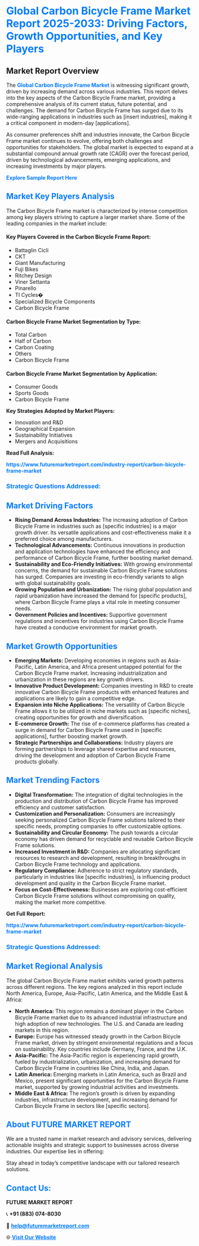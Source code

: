 <h1 style="color: #007BFF;">Global Carbon Bicycle Frame Market Report 2025-2033: Driving Factors, Growth Opportunities, and Key Players</h1>

<section id="overview">
<h2>Market Report Overview</h2>
<p>The <a href="https://www.futuremarketreport.com/industry-report/carbon-bicycle-frame-market" style="color: #007BFF; text-decoration: none;"><strong>Global Carbon Bicycle Frame Market</strong></a> is witnessing significant growth, driven by increasing demand across various industries. This report delves into the key aspects of the Carbon Bicycle Frame market, providing a comprehensive analysis of its current status, future potential, and challenges. The demand for Carbon Bicycle Frame has surged due to its wide-ranging applications in industries such as [insert industries], making it a critical component in modern-day [applications].</p>
<p>As consumer preferences shift and industries innovate, the Carbon Bicycle Frame market continues to evolve, offering both challenges and opportunities for stakeholders. The global market is expected to expand at a substantial compound annual growth rate (CAGR) over the forecast period, driven by technological advancements, emerging applications, and increasing investments by major players.</p>
</section>

<section id="overview">
<p><a href="https://www.futuremarketreport.com/request-sample/reportId=98851" style="color: #007BFF; text-decoration: none;"><strong>Explore Sample Report Here</strong></a></p>
</section>

<section id="key-players">
<h2 style="color: #007BFF;">Market Key Players Analysis</h2>
<p>The Carbon Bicycle Frame market is characterized by intense competition among key players striving to capture a larger market share. Some of the leading companies in the market include:</p>
<h4>Key Players Covered in the Carbon Bicycle Frame Report:</h4>
<ul><li>Battaglin Cicli</li><li>CKT</li><li>Giant Manufacturing</li><li>Fuji Bikes</li><li>Ritchey Design</li><li>Viner Settanta</li><li>Pinarello</li><li>TI Cycles�</li><li>Specialized Bicycle Components</li><li>Carbon Bicycle Frame</li></ul>
<h4>Carbon Bicycle Frame Market Segmentation by Type:</h4>
<ul><li>Total Carbon</li><li>Half of Carbon</li><li>Carbon Coating</li><li>Others</li><li>Carbon Bicycle Frame</li></ul>

<h4>Carbon Bicycle Frame Market Segmentation by Application:</h4>
<ul><li>Consumer Goods</li><li>Sports Goods</li><li>Carbon Bicycle Frame</li></ul>
<p><strong>Key Strategies Adopted by Market Players:</strong></p>
<ul>
<li>Innovation and R&D</li>
<li>Geographical Expansion</li>
<li>Sustainability Initiatives</li>
<li>Mergers and Acquisitions</li>
</ul>
</section>

<section>
<p><strong>Read Full Analysis: </strong></p><a href="https://www.futuremarketreport.com/industry-report/carbon-bicycle-frame-market" style="color: #007BFF; text-decoration: none;"><strong>https://www.futuremarketreport.com/industry-report/carbon-bicycle-frame-market</strong></a>
<h3 style="color: #007BFF;">Strategic Questions Addressed:</h3>
</section>

<section id="driving-factors">
<h2 style="color: #007BFF;">Market Driving Factors</h2>
<ul>
<li><strong>Rising Demand Across Industries:</strong> The increasing adoption of Carbon Bicycle Frame in industries such as [specific industries] is a major growth driver. Its versatile applications and cost-effectiveness make it a preferred choice among manufacturers.</li>
<li><strong>Technological Advancements:</strong> Continuous innovations in production and application technologies have enhanced the efficiency and performance of Carbon Bicycle Frame, further boosting market demand.</li>
<li><strong>Sustainability and Eco-Friendly Initiatives:</strong> With growing environmental concerns, the demand for sustainable Carbon Bicycle Frame solutions has surged. Companies are investing in eco-friendly variants to align with global sustainability goals.</li>
<li><strong>Growing Population and Urbanization:</strong> The rising global population and rapid urbanization have increased the demand for [specific products], where Carbon Bicycle Frame plays a vital role in meeting consumer needs.</li>
<li><strong>Government Policies and Incentives:</strong> Supportive government regulations and incentives for industries using Carbon Bicycle Frame have created a conducive environment for market growth.</li>
</ul>
</section>

<section id="growth-opportunities">
<h2 style="color: #007BFF;">Market Growth Opportunities</h2>
<ul>
<li><strong>Emerging Markets:</strong> Developing economies in regions such as Asia-Pacific, Latin America, and Africa present untapped potential for the Carbon Bicycle Frame market. Increasing industrialization and urbanization in these regions are key growth drivers.</li>
<li><strong>Innovative Product Development:</strong> Companies investing in R&D to create innovative Carbon Bicycle Frame products with enhanced features and applications are likely to gain a competitive edge.</li>
<li><strong>Expansion into Niche Applications:</strong> The versatility of Carbon Bicycle Frame allows it to be utilized in niche markets such as [specific niches], creating opportunities for growth and diversification.</li>
<li><strong>E-commerce Growth:</strong> The rise of e-commerce platforms has created a surge in demand for Carbon Bicycle Frame used in [specific applications], further boosting market growth.</li>
<li><strong>Strategic Partnerships and Collaborations:</strong> Industry players are forming partnerships to leverage shared expertise and resources, driving the development and adoption of Carbon Bicycle Frame products globally.</li>
</ul>
</section>

<section id="trending-factors">
<h2 style="color: #007BFF;">Market Trending Factors</h2>
<ul>
<li><strong>Digital Transformation:</strong> The integration of digital technologies in the production and distribution of Carbon Bicycle Frame has improved efficiency and customer satisfaction.</li>
<li><strong>Customization and Personalization:</strong> Consumers are increasingly seeking personalized Carbon Bicycle Frame solutions tailored to their specific needs, prompting companies to offer customizable options.</li>
<li><strong>Sustainability and Circular Economy:</strong> The push towards a circular economy has driven demand for recyclable and reusable Carbon Bicycle Frame solutions.</li>
<li><strong>Increased Investment in R&D:</strong> Companies are allocating significant resources to research and development, resulting in breakthroughs in Carbon Bicycle Frame technology and applications.</li>
<li><strong>Regulatory Compliance:</strong> Adherence to strict regulatory standards, particularly in industries like [specific industries], is influencing product development and quality in the Carbon Bicycle Frame market.</li>
<li><strong>Focus on Cost-Effectiveness:</strong> Businesses are exploring cost-efficient Carbon Bicycle Frame solutions without compromising on quality, making the market more competitive.</li>
</ul>
</section>

<section>
<p><strong>Get Full Report: </strong></p><a href="https://www.futuremarketreport.com/industry-report/carbon-bicycle-frame-market" style="color: #007BFF; text-decoration: none;"><strong>https://www.futuremarketreport.com/industry-report/carbon-bicycle-frame-market</strong></a>
<h3 style="color: #007BFF;">Strategic Questions Addressed:</h3>
</section>


<section id="regional-analysis">
<h2 style="color: #007BFF;">Market Regional Analysis</h2>
<p>The global Carbon Bicycle Frame market exhibits varied growth patterns across different regions. The key regions analyzed in this report include North America, Europe, Asia-Pacific, Latin America, and the Middle East & Africa:</p>
<ul>
<li><strong>North America:</strong> This region remains a dominant player in the Carbon Bicycle Frame market due to its advanced industrial infrastructure and high adoption of new technologies. The U.S. and Canada are leading markets in this region.</li>
<li><strong>Europe:</strong> Europe has witnessed steady growth in the Carbon Bicycle Frame market, driven by stringent environmental regulations and a focus on sustainability. Key countries include Germany, France, and the U.K.</li>
<li><strong>Asia-Pacific:</strong> The Asia-Pacific region is experiencing rapid growth, fueled by industrialization, urbanization, and increasing demand for Carbon Bicycle Frame in countries like China, India, and Japan.</li>
<li><strong>Latin America:</strong> Emerging markets in Latin America, such as Brazil and Mexico, present significant opportunities for the Carbon Bicycle Frame market, supported by growing industrial activities and investments.</li>
<li><strong>Middle East & Africa:</strong> The region’s growth is driven by expanding industries, infrastructure development, and increasing demand for Carbon Bicycle Frame in sectors like [specific sectors].</li>
</ul>
</section>

<footer>
<h2 style="color: #007BFF;">About FUTURE MARKET REPORT</h2>
<p>We are a trusted name in market research and advisory services, delivering actionable insights and strategic support to businesses across diverse industries. Our expertise lies in offering:</p>

<p>Stay ahead in today’s competitive landscape with our tailored research solutions.</p>

<h2 style="color: #007BFF;">Contact Us:</h2>
<p><strong>FUTURE MARKET REPORT</strong></p>
<p>📞 <strong>+91 (883) 074-8030</strong></p>
<p>📧 <strong><a href="mailto:help@futuremarketreport.com" style="color: #007BFF;">help@futuremarketreport.com</a></strong></p>
<p>🌐 <strong><a href="https://www.futuremarketreport.com/" style="color: #007BFF;">Visit Our Website</a></strong></p>
</footer>